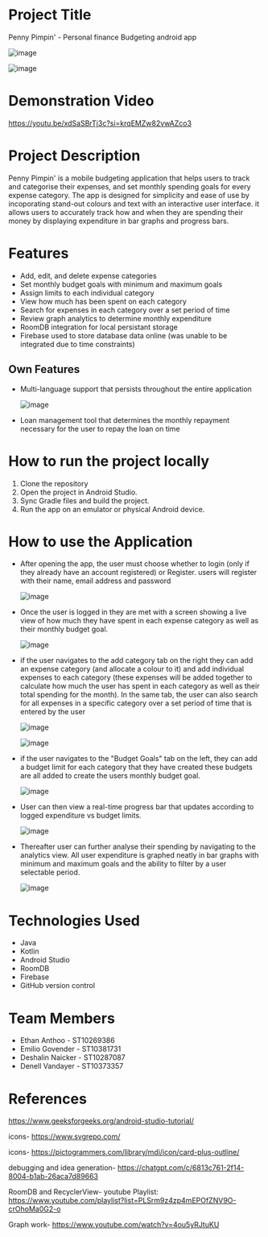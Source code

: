 # Project Title
Penny Pimpin' - Personal finance Budgeting android app

![image](https://github.com/user-attachments/assets/7232d4dc-698e-42e3-ba77-565ce17df026)

![image](https://github.com/user-attachments/assets/18f35887-c50a-4d64-92a9-2c88732d094e)

# Demonstration Video
https://youtu.be/xdSaSBrTj3c?si=krqEMZw82vwAZco3

# Project Description
Penny Pimpin' is a mobile budgeting application that helps users to track and categorise their expenses, and set monthly spending goals for every expense category. The app is designed for simplicity and ease of use by incoporating stand-out colours and text with an interactive user interface. it allows users to accurately track how and when they are spending their money by displaying expenditure in bar graphs and progress bars.

# Features
- Add, edit, and delete expense categories
- Set monthly budget goals with minimum and maximum goals
- Assign limits to each individual category
- View how much has been spent on each category
- Search for expenses in each category over a set period of time
- Review graph analytics to determine monthly expenditure
- RoomDB integration for local persistant storage
- Firebase used to store database data online (was unable to be integrated due to time constraints)

## Own Features
- Multi-language support that persists throughout the entire application
  
  ![image](https://github.com/user-attachments/assets/1971b420-a430-4f92-a660-8e4f3885e647)

- Loan management tool that determines the monthly repayment necessary for the user to repay the loan on time

# How to run the project locally
1. Clone the repository
2. Open the project in Android Studio.
3. Sync Gradle files and build the project.
4. Run the app on an emulator or physical Android device.

# How to use the Application
- After opening the app, the user must choose whether to login (only if they already have an account registered) or Register.
  users will register with their name, email address and password
  
  ![image](https://github.com/user-attachments/assets/3465d227-cdc0-43de-8409-edec16925bfd)

- Once the user is logged in they are met with a screen showing a live view of how much they have spent in each expense
  category as well as their monthly budget goal.

  ![image](https://github.com/user-attachments/assets/8541dbe1-053e-4e0d-8786-102e193134bc)

- if the user navigates to the add category tab on the right they can add an expense category (and allocate a colour to it) and add individual expenses to
  each category (these expenses will be added together to calculate how much the user has spent in each category as well as their total
  spending for the month). In the same tab, the user can also search for all expenses in a specific category over a set period of time that is entered by the user
  
  ![image](https://github.com/user-attachments/assets/02e836d6-e942-4a3c-bd0d-6684376f806e)

  ![image](https://github.com/user-attachments/assets/bb773ba9-0b4d-46ac-a0d3-5175fd19ed6c)
  
- if the user navigates to the "Budget Goals" tab on the left, they can add a budget limit for each category that they have created
  these budgets are all added to create the users monthly budget goal.

  ![image](https://github.com/user-attachments/assets/613e05b2-c6dd-43eb-847f-488b6d1bb5ae)

- User can then view a real-time progress bar that updates according to logged expenditure vs budget limits.

  ![image](https://github.com/user-attachments/assets/f194aa29-e58a-4dd4-99b1-68f91a614f5e)

- Thereafter user can further analyse their spending by navigating to the analytics view.
  All user expenditure is graphed neatly in bar graphs with minimum and maximum goals and the ability to filter by a user selectable period.

  ![image](https://github.com/user-attachments/assets/361c18dd-b3fe-4875-96f8-ffc67530054d)


# Technologies Used
- Java
- Kotlin
- Android Studio
- RoomDB
- Firebase
- GitHub version control

# Team Members
-  Ethan Anthoo    - ST10269386
-  Emilio Govender - ST10381731
-  Deshalin Naicker - ST10287087
-  Denell Vandayer - ST10373357

# References 
https://www.geeksforgeeks.org/android-studio-tutorial/

icons- https://www.svgrepo.com/

icons- https://pictogrammers.com/library/mdi/icon/card-plus-outline/

debugging and idea generation- https://chatgpt.com/c/6813c761-2f14-8004-b1ab-26aca7d89663

RoomDB and RecyclerView- youtube Playlist: https://www.youtube.com/playlist?list=PLSrm9z4zp4mEPOfZNV9O-crOhoMa0G2-o

Graph work- https://www.youtube.com/watch?v=4ou5yRJtuKU
